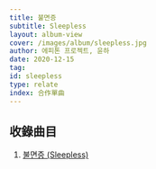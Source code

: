 ```yaml
---
title: 불면증
subtitle: Sleepless
layout: album-view
cover: /images/album/sleepless.jpg
author: 에피톤 프로젝트, 윤하
date: 2020-12-15
tag:
id: sleepless
type: relate
index: 合作單曲
---
```


## 收錄曲目

1. [불면증 (Sleepless)](/sleepless/sleepless/)
